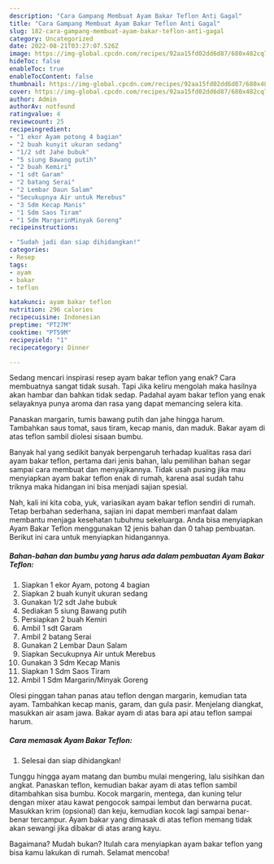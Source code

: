 ```yaml
---
description: "Cara Gampang Membuat Ayam Bakar Teflon Anti Gagal"
title: "Cara Gampang Membuat Ayam Bakar Teflon Anti Gagal"
slug: 182-cara-gampang-membuat-ayam-bakar-teflon-anti-gagal
category: Uncategorized
date: 2022-08-21T03:27:07.526Z
image: https://img-global.cpcdn.com/recipes/92aa15fd02dd6d87/680x482cq70/ayam-bakar-teflon-foto-resep-utama.jpg
hideToc: false
enableToc: true
enableTocContent: false
thumbnail: https://img-global.cpcdn.com/recipes/92aa15fd02dd6d87/680x482cq70/ayam-bakar-teflon-foto-resep-utama.jpg
cover: https://img-global.cpcdn.com/recipes/92aa15fd02dd6d87/680x482cq70/ayam-bakar-teflon-foto-resep-utama.jpg
author: Admin
authorAv: notfound
ratingvalue: 4
reviewcount: 25
recipeingredient:
- "1 ekor Ayam potong 4 bagian"
- "2 buah kunyit ukuran sedang"
- "1/2 sdt Jahe bubuk"
- "5 siung Bawang putih"
- "2 buah Kemiri"
- "1 sdt Garam"
- "2 batang Serai"
- "2 Lembar Daun Salam"
- "Secukupnya Air untuk Merebus"
- "3 Sdm Kecap Manis"
- "1 Sdm Saos Tiram"
- "1 Sdm MargarinMinyak Goreng"
recipeinstructions:

- "Sudah jadi dan siap dihidangkan!"
categories:
- Resep
tags:
- ayam
- bakar
- teflon

katakunci: ayam bakar teflon 
nutrition: 296 calories
recipecuisine: Indonesian
preptime: "PT27M"
cooktime: "PT59M"
recipeyield: "1"
recipecategory: Dinner

---
```



Sedang mencari inspirasi resep ayam bakar teflon yang enak? Cara membuatnya sangat tidak susah. Tapi Jika keliru mengolah maka hasilnya akan hambar dan bahkan tidak sedap. Padahal ayam bakar teflon yang enak selayaknya punya aroma dan rasa yang dapat memancing selera kita.


Panaskan margarin, tumis bawang putih dan jahe hingga harum. Tambahkan saus tomat, saus tiram, kecap manis, dan maduk. Bakar ayam di atas teflon sambil diolesi sisaan bumbu.

Banyak hal yang sedikit banyak berpengaruh terhadap kualitas rasa dari ayam bakar teflon, pertama dari jenis bahan, lalu pemilihan bahan segar sampai cara membuat dan menyajikannya. Tidak usah pusing jika mau menyiapkan ayam bakar teflon enak di rumah, karena asal sudah tahu triknya maka hidangan ini bisa menjadi sajian spesial.


Nah, kali ini kita coba, yuk, variasikan ayam bakar teflon sendiri di rumah. Tetap berbahan sederhana, sajian ini dapat memberi manfaat dalam membantu menjaga kesehatan tubuhmu sekeluarga. Anda bisa menyiapkan Ayam Bakar Teflon menggunakan 12 jenis bahan dan 0 tahap pembuatan. Berikut ini cara untuk menyiapkan hidangannya.

<!--inarticleads1-->

##### Bahan-bahan dan bumbu yang harus ada dalam pembuatan Ayam Bakar Teflon:

1. Siapkan 1 ekor Ayam, potong 4 bagian
1. Siapkan 2 buah kunyit ukuran sedang
1. Gunakan 1/2 sdt Jahe bubuk
1. Sediakan 5 siung Bawang putih
1. Persiapkan 2 buah Kemiri
1. Ambil 1 sdt Garam
1. Ambil 2 batang Serai
1. Gunakan 2 Lembar Daun Salam
1. Siapkan Secukupnya Air untuk Merebus
1. Gunakan 3 Sdm Kecap Manis
1. Siapkan 1 Sdm Saos Tiram
1. Ambil 1 Sdm Margarin/Minyak Goreng


Olesi pinggan tahan panas atau teflon dengan margarin, kemudian tata ayam. Tambahkan kecap manis, garam, dan gula pasir. Menjelang diangkat, masukkan air asam jawa. Bakar ayam di atas bara api atau teflon sampai harum. 

<!--inarticleads2-->

##### Cara memasak Ayam Bakar Teflon:


1. Selesai dan siap dihidangkan!

Tunggu hingga ayam matang dan bumbu mulai mengering, lalu sisihkan dan angkat. Panaskan teflon, kemudian bakar ayam di atas teflon sambil ditambahkan sisa bumbu. Kocok margarin, mentega, dan kuning telur dengan mixer atau kawat pengocok sampai lembut dan berwarna pucat. Masukkan krim (opsional) dan keju, kemudian kocok lagi sampai benar-benar tercampur. Ayam bakar yang dimasak di atas teflon memang tidak akan sewangi jika dibakar di atas arang kayu. 

Bagaimana? Mudah bukan? Itulah cara menyiapkan ayam bakar teflon yang bisa kamu lakukan di rumah. Selamat mencoba!
